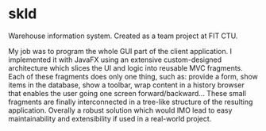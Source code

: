 # skld
Warehouse information system. Created as a team project at FIT CTU.  

My job was to program the whole GUI part of the client application. I implemented it with JavaFX using an extensive custom-designed architecture which slices the UI and logic into reusable MVC fragments. Each of these fragments does only one thing, such as: provide a form, show items in the database, show a toolbar, wrap content in a history browser that enables the user going one screen forward/backward... These small fragments are finally interconnected in a tree-like structure of the resulting application. Overally a robust solution which would IMO lead to easy maintainability and extensibility if used in a real-world project.
